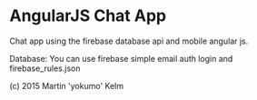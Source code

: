 # AngularJS Chat App

Chat app using the firebase database api and mobile angular js.

Database: You can use firebase simple email auth login and firebase_rules.json

(c) 2015 Martin 'yokumo' Kelm